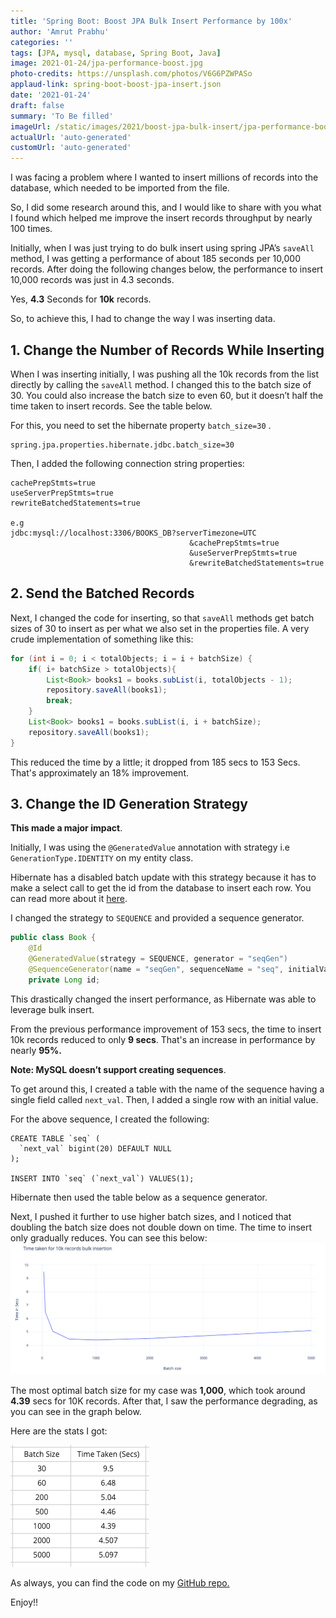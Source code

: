 ```yaml
---
title: 'Spring Boot: Boost JPA Bulk Insert Performance by 100x'
author: 'Amrut Prabhu'
categories: ''
tags: [JPA, mysql, database, Spring Boot, Java]
image: 2021-01-24/jpa-performance-boost.jpg
photo-credits: https://unsplash.com/photos/V6G6PZWPASo
applaud-link: spring-boot-boost-jpa-insert.json
date: '2021-01-24'
draft: false
summary: 'To Be filled'
imageUrl: /static/images/2021/boost-jpa-bulk-insert/jpa-performance-boost.jpg
actualUrl: 'auto-generated'
customUrl: 'auto-generated'
---
```


I was facing a problem where I wanted to insert millions of records into the database, which needed to be imported from the file.

So, I did some research around this, and I would like to share with you what I found which helped me improve the insert records throughput by nearly 100 times.

Initially, when I was just trying to do bulk insert using spring JPA’s `saveAll` method, I was getting a performance of about 185 seconds per 10,000 records. After doing the following changes below, the performance to insert 10,000 records was just in 4.3 seconds.

Yes, **4.3** Seconds for **10k** records.

So, to achieve this, I had to change the way I was inserting data.

## 1. Change the Number of Records While Inserting

When I was inserting initially, I was pushing all the 10k records from the list directly by calling the `saveAll` method. I changed this to the batch size of 30. You could also increase the batch size to even 60, but it doesn’t half the time taken to insert records. See the table below.

For this, you need to set the hibernate property `batch_size=30` .

```properties
spring.jpa.properties.hibernate.jdbc.batch_size=30
```

Then, I added the following connection string properties:

```properties
cachePrepStmts=true
useServerPrepStmts=true
rewriteBatchedStatements=true

e.g
jdbc:mysql://localhost:3306/BOOKS_DB?serverTimezone=UTC
                                        &cachePrepStmts=true
                                        &useServerPrepStmts=true
                                        &rewriteBatchedStatements=true

```

## 2. Send the Batched Records

Next, I changed the code for inserting, so that `saveAll` methods get batch sizes of 30 to insert as per what we also set in the properties file. A very crude implementation of something like this:

```java
for (int i = 0; i < totalObjects; i = i + batchSize) {
    if( i+ batchSize > totalObjects){
        List<Book> books1 = books.subList(i, totalObjects - 1);
        repository.saveAll(books1);
        break;
    }
    List<Book> books1 = books.subList(i, i + batchSize);
    repository.saveAll(books1);
}
```

This reduced the time by a little; it dropped from 185 secs to 153 Secs. That's approximately an 18% improvement.

## 3. Change the ID Generation Strategy

**This made a major impact**.

Initially, I was using the `@GeneratedValue` annotation with strategy i.e `GenerationType.IDENTITY` on my entity class.

Hibernate has a disabled batch update with this strategy because it has to make a select call to get the id from the database to insert each row. You can read more about it [here](https://docs.jboss.org/hibernate/orm/4.3/manual/en-US/html/ch15.html).

I changed the strategy to `SEQUENCE` and provided a sequence generator.

```java
public class Book {
    @Id
    @GeneratedValue(strategy = SEQUENCE, generator = "seqGen")
    @SequenceGenerator(name = "seqGen", sequenceName = "seq", initialValue = 1)
    private Long id;
```

This drastically changed the insert performance, as Hibernate was able to leverage bulk insert.

From the previous performance improvement of 153 secs, the time to insert 10k records reduced to only **9 secs**. That's an increase in performance by nearly **95%.**

**Note: MySQL doesn’t support creating sequences**.

To get around this, I created a table with the name of the sequence having a single field called `next_val`. Then, I added a single row with an initial value.

For the above sequence, I created the following:

```sqlite-sql
CREATE TABLE `seq` (
  `next_val` bigint(20) DEFAULT NULL
);

INSERT INTO `seq` (`next_val`) VALUES(1);
```

Hibernate then used the table below as a sequence generator.

Next, I pushed it further to use higher batch sizes, and I noticed that doubling the batch size does not double down on time. The time to insert only gradually reduces. You can see this below:
![jpa-insert-performance-statistics](/static/images/2021/boost-jpa-bulk-insert/stats.png)

The most optimal batch size for my case was **1,000**, which took around **4.39** secs for 10K records. After that, I saw the performance degrading, as you can see in the graph below.

Here are the stats I got:

![jpa-insert-performance-statistics](/static/images/2021/boost-jpa-bulk-insert/stats-table.png)

As always, you can find the code on my [GitHub repo.](https://github.com/amrutprabhu/spring-boot-jpa-bulk-insert-performance)

Enjoy!!
